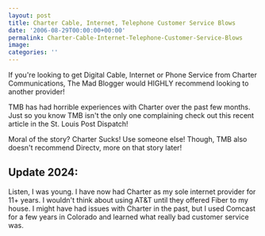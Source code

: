 ```yaml
---
layout: post
title: Charter Cable, Internet, Telephone Customer Service Blows
date: '2006-08-29T00:00:00+00:00'
permalink: Charter-Cable-Internet-Telephone-Customer-Service-Blows
image: 
categories: ''
---
```

If you're looking to get Digital Cable, Internet or Phone Service from Charter Communications, The Mad Blogger would HIGHLY recommend looking to another provider!

TMB has had horrible experiences with Charter over the past few months. Just so you know TMB isn't the only one complaining check out this recent article in the St. Louis Post Dispatch!

Moral of the story? Charter Sucks! Use someone else! Though, TMB also doesn't recommend Directv, more on that story later!

## Update 2024:

Listen, I was young. I have now had Charter as my sole internet provider for 11+ years. I wouldn't think about using AT&T until they offered Fiber to my house. I might have had issues with Charter in the past, but I used Comcast for a few years in Colorado and learned what really bad customer service was.
